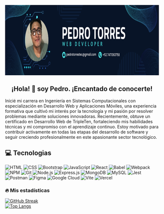 <img src="https://github.com/Pedro-ETS/Pedro-ETS/blob/main/images/Banner2.png" alt="Fullstack Developer Banner" width="100%" height="230"/>

## <div align="center">¡Hola! 👋 soy Pedro. ¡Encantado de conocerte!</div>

Inicié mi carrera en Ingeniería en Sistemas Computacionales con especialización en Desarrollo Web y Aplicaciones Móviles, una experiencia formativa que cultivó mi interés por la tecnología y mi pasión por resolver problemas mediante soluciones innovadoras. Recientemente, obtuve un certificado en Desarrollo Web de TripleTen, fortaleciendo mis habilidades técnicas y mi compromiso con el aprendizaje continuo. Estoy motivado para contribuir activamente en todas las etapas del desarrollo de software y seguir creciendo profesionalmente en este apasionante sector tecnológico.

## 💻 Tecnologias
![HTML](https://img.shields.io/badge/HTML-orange?logo=html5&style=for-the-badge&logoColor=white) ![CSS](https://img.shields.io/badge/CSS-blue?logo=css3&style=for-the-badge&logoColor=white) ![Bootstrap](https://img.shields.io/badge/Bootstrap-purple?logo=bootstrap&style=for-the-badge&logoColor=white) ![JavaScript](https://img.shields.io/badge/JavaScript-yellow?logo=javascript&style=for-the-badge&logoColor=white) ![React](https://img.shields.io/badge/React-blue?logo=react&style=for-the-badge&logoColor=white) ![Babel](https://img.shields.io/badge/Babel-yellow?logo=babel&style=for-the-badge&logoColor=white) ![Webpack](https://img.shields.io/badge/Webpack-blue?logo=webpack&style=for-the-badge&logoColor=white) ![NPM](https://img.shields.io/badge/NPM-red?logo=npm&style=for-the-badge&logoColor=white) ![Git](https://img.shields.io/badge/Git-black?logo=git&style=for-the-badge&logoColor=white) ![Node.js](https://img.shields.io/badge/Node.js-green?logo=node.js&style=for-the-badge&logoColor=white) ![Express.js](https://img.shields.io/badge/Express.js-lightgrey?logo=express&style=for-the-badge&logoColor=white) ![MongoDB](https://img.shields.io/badge/MongoDB-green?logo=mongodb&style=for-the-badge&logoColor=white) ![MySQL](https://img.shields.io/badge/MySQL-blue?logo=mysql&style=for-the-badge&logoColor=white) ![Jest](https://img.shields.io/badge/Jest-red?logo=jest&style=for-the-badge&logoColor=white) ![Postman](https://img.shields.io/badge/Postman-orange?logo=postman&style=for-the-badge&logoColor=white) ![Figma](https://img.shields.io/badge/Figma-purple?logo=figma&style=for-the-badge&logoColor=white) ![Google Cloud](https://img.shields.io/badge/Google%20Cloud-blue?logo=google-cloud&style=for-the-badge&logoColor=white) ![Vite](https://img.shields.io/badge/Vite-darkgreen?logo=vite&style=for-the-badge&logoColor=white) ![Vercel](https://img.shields.io/badge/Vercel-black?logo=vercel&style=for-the-badge&logoColor=white)

### 🔥 Mis estadísticas
[![GitHub Streak](http://github-readme-streak-stats.herokuapp.com?user=Pedro-ETS&theme=dark&background=000000)](https://git.io/streak-stats)
<br/> <!-- Salto de línea -->
[![Top Langs](https://github-readme-stats.vercel.app/api/top-langs/?username=Pedro-ETS&layout=compact&theme=vision-friendly-dark)](https://github.com/anuraghazra/github-readme-stats)


